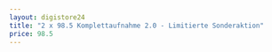 ```yaml
---
layout: digistore24
title: "2 x 98.5 Komplettaufnahme 2.0 - Limitierte Sonderaktion"
price: 98.5
---
```

